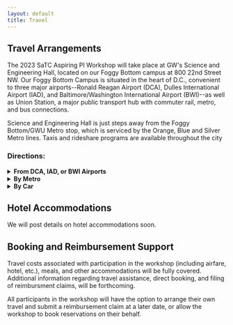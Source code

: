 ```yaml
---
layout: default
title: Travel
---
```



## Travel Arrangements
The 2023 SaTC Aspiring PI Workshop will take place at GW's Science and Engineering Hall, located on our Foggy Bottom campus at 800 22nd Street NW. Our Foggy Bottom Campus is situated in the heart of D.C., convenient to three major airports--Ronald Reagan Airport (DCA), Dulles International Airport (IAD), and Baltimore/Washington International Airport (BWI)--as well as Union Station, a major public transport hub with commuter rail, metro, and bus connections. 

Science and Engineering Hall is just steps away from the Foggy Bottom/GWU Metro stop, which is serviced by the Orange, Blue and Silver Metro lines. Taxis and rideshare programs are available throughout the city

### Directions: 
<details>
  <summary><strong>From DCA, IAD, or BWI Airports</strong></summary>

<p>
  <b>From Ronald Reagan National Airport (DCA)</b>: Take the Blue Line of the Metrorail from the Ronald Reagan National Airport Station to the Foggy Bottom/GWU Metro Station
</p>

<p>
  <b>From Dulles International Airport (IAD):</b> Take the Silver Line Express bus to the Wiehle-Reston East Metrorail Station, and then take the Silver Line to the Foggy Bottom-GWU Station. You may also take the Washington Flyer private bus service directly to many downtown hotels.
</p>

<p>
  <b>From Baltimore-Washington International Thurgood Marshall Airport (BWI)</b>** Take the Super Shuttle or Amtrak train directly to Union Station in downtown Washington, D.C., then take the Metrorail Red Line from Union Station to the Metro Center Station and transfer to the Blue, Silver or Orange Lines to go to the Foggy Bottom-GWU Station.
</p>

</details>

<details>
  <summary><strong>By Metro</strong></summary> 

<p>
The Foggy Bottom-GWU Metrorail Station is located on campus. It offers access to Metrorail’s Blue, Orange and Silver lines. For more information on Metrorail, visit the Washington Metropolitan Area Transit Authority.
</p>

<p>
Science and Engineering Hall (SEH) is just a two-minute walk from the metro stop. When you exit the station, cross the street and follow I Street NW until you reach the corner. At the corner, turn right onto 22nd St. NW. Science and Engineering Hall will be on your right. 
</p>

</details>
      
<details>
  <summary><strong>By Car</strong></summary>
<p>
  <b>From North</b>
  <ul>
  <li> Take Interstate 95 South to Interstate 495 North toward Silver Spring/Northern Virginia</li>
  <li> Take Exit 33, heading south on Connecticut Avenue for about nine miles </li>
  <li> Turn right onto Florida Avenue (just past the Washington Hilton) and then turn left immediately onto 21st Street NW </li>
  <li> The visitor entrance to the G Street Garage is on the left between G and F Streets NW </li>
  </ul>
  </p>
  
<p>
  <b>From Northwest</b>
  <ul>
<li> Take Interstate 270 to Interstate 495 North toward Silver Spring/Northern Virginia</li>
  <li> Follow directions as shown above in "From North" </li>
  </ul>
</p>

<p>
  <b>From West</b>
  <ul>  
  <li> Take Interstate 66 or Route 50 to the Theodore Roosevelt Bridge </li>
  <li> Cross the bridge and exit left at E Street NW, then again at Virginia Avenue NW </li>
  <li> Stay to the left, following signs for 23rd Street NW</li> 
  <li> Turn left onto 23rd Street NW and continue a few blocks to campus </li>
  <li> Turn right onto H Street </li>
  <li> The visitor entrance to the University Parking Garage is on the left on H Street between 23rd and 22nd Streets </li>
  </ul>
</p>
<p>  
  <b>From South</b>
  <ul>  
  <li> Interstate 95 to Interstate 395, Arlington Memorial Bridge Exit </li>
  <li> Cross the bridge and stay to the left at the Lincoln Memorial </li>
  <li> Turn left onto 23rd Street NW </li>
  <li> Turn right on H Street </li>
  <li> The visitor entrance to the University Parking Garage is on the left on H Street between 23rd and 22nd Streets </li>
  </ul>
</p>  
 </details>


## Hotel Accommodations

We will post details on hotel accommodations soon.


## Booking and Reimbursement Support



Travel costs associated with participation in the workshop (including airfare, hotel, etc.), meals, and other accommodations will be fully covered. Additional information regarding travel assistance, direct booking, and filing of reimbursment claims, will be forthcoming.

All participants in the workshop will have the option to arrange their own travel and submit a reimbursement claim at a later date, or allow the workshop to book reservations on their behalf. 


